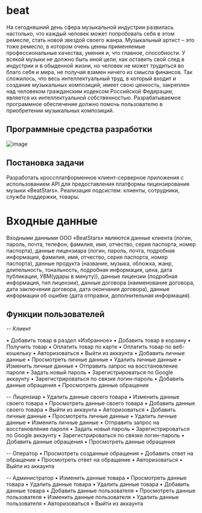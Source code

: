 # beat

На сегодняшний день сфера музыкальной индустрии развилась настолько, что каждый человек может попробовать себя в этом ремесле, стать новой звездой своего жанра. Музыкальный артист – это тоже ремесло, в котором очень ценны применяемые профессиональные качества, умения и, что главное, способности.
У всякой музыки не должно быть иной цели, как оставить свой след в индустрии и в обыденной жизни, но человек не может трудиться во благо себя и мира, не получая взамен ничего из смысла финансов.
Так сложилось, что весь интеллектуальный труд, в который входит и создание музыкальных композиций, имеет свою ценность, закреплен над человеком гражданским кодексом Российской Федерации, является их интеллектуальной собственностью.
Разрабатываемое программное обеспечение должно помочь пользователю в приобретении музыкальных композиций.


## Программные средства разработки

![image](https://user-images.githubusercontent.com/97801275/208636102-2e2cfec3-573f-47ec-8651-11783f8439ac.png)

## Постановка задачи
Разработать кроссплатформенное клиент-серверное приложения с использованием API для предоставления платформы лицензирования музыки «BeatStars». Реализация подсистем: клиенты, сотрудники, служба поддержки, товары.

# Входные данные
Входными данными ООО «BeatStars» являются данные клиента (логин, пароль, почта, телефон, фамилия, имя, отчество, серия паспорта, номер паспорта), данные лицензиара (логин, пароль, почта, подробная информация, фамилия, имя, отчество, серия паспорта, номер паспорта), данные продукта (название, музыка, обложка, жанр, длительность, тональность, подробная информация, цена, дата публикации, УВМ(удары в минуту)), данные лицензии (подробная информация, тип лицензии), данные договора (наименование договора, дата заключения договора, дата окончания договора), данные информации об ошибке (дата отправки, дополнительная информация).

## Функции пользователей

-- Клиент

•	Добавить товар в раздел «Избранное»
•	Добавить товар в корзину
•	Получить товар
•	Оплатить товар по карте
•	Оплатить товар по веб-кошельку
•	Авторизоваться
•	Выйти из аккаунта
•	Добавить личные данные
•	Просмотреть личные данные
•	Удалить личные данные
•	Изменить личные данные
•	Отправить запрос на восстановление пароля
•	Задать новый пароль
•	Зарегистрироваться по Google аккаунту
•	Зарегистрироваться по связке логин-пароль
•	Добавить данные обращения
•	Просмотреть данные обращения


-- Лицензиар
•	Удалить данные своего товара
•	Изменить данные своего товара
•	Просмотреть данные своего товара
•	Добавить данные своего товара
•	Выйти из аккаунта
•	Авторизоваться
•	Добавить личные данные
•	Просмотреть личные данные
•	Удалить личные данные
•	Изменить личные данные
•	Отправить запрос на восстановление пароля
•	Задать новый пароль
•	Зарегистрироваться по Google аккаунту
•	Зарегистрироваться по связке логин-пароль
•	Добавить данные обращения
•	Просмотреть данные обращения

-- Оператор
•	Просмотреть созданные обращения
•	Добавить ответ на обращение
•	Просмотреть ответ на обращение
•	Авторизоваться
•	Выйти из аккаунта

-- Администратор
•	Изменить данные товара
•	Просмотреть данные товара
•	Удалить данные товара
•	Удалить данные товара
•	Добавить данные товара
•	Добавить данные пользователя
•	Просмотреть данные пользователя
•	Изменить данные пользователя
•	Удалить данные пользователя
•	Авторизоваться
•	Выйти из аккаунта
